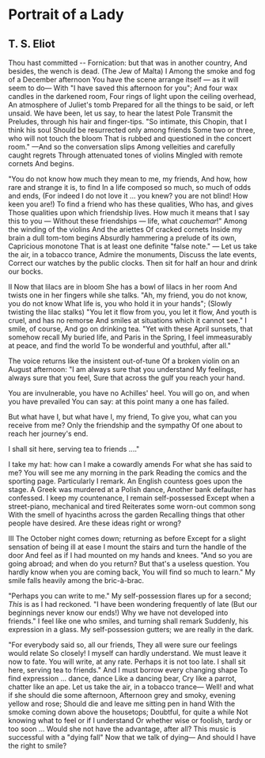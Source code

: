 # Portrait of a Lady
## T. S. Eliot
Thou hast committed --
Fornication: but that was in another country,
And besides, the wench is dead.
(The Jew of Malta)
I
Among the smoke and fog of a December afternoon
You have the scene arrange itself — as it will seem to do—
With "I have saved this afternoon for you";
And four wax candles in the darkened room,
Four rings of light upon the ceiling overhead,
An atmosphere of Juliet's tomb
Prepared for all the things to be said, or left unsaid.
We have been, let us say, to hear the latest Pole
Transmit the Preludes, through his hair and finger-tips.
"So intimate, this Chopin, that I think his soul
Should be resurrected only among friends
Some two or three, who will not touch the bloom
That is rubbed and questioned in the concert room."
—And so the conversation slips
Among velleities and carefully caught regrets
Through attenuated tones of violins
Mingled with remote cornets
And begins.

"You do not know how much they mean to me, my friends,
And how, how rare and strange it is, to find
In a life composed so much, so much of odds and ends,
(For indeed I do not love it ... you knew? you are not blind!
How keen you are!)
To find a friend who has these qualities,
Who has, and gives
Those qualities upon which friendship lives.
How much it means that I say this to you —
Without these friendships — life, what _cauchemar_!"
Among the winding of the violins
And the ariettes
Of cracked cornets
Inside my brain a dull tom-tom begins
Absurdly hammering a prelude of its own,
Capricious monotone
That is at least one definite "false note."
— Let us take the air, in a tobacco trance,
Admire the monuments,
Discuss the late events,
Correct our watches by the public clocks.
Then sit for half an hour and drink our bocks.

II
Now that lilacs are in bloom
She has a bowl of lilacs in her room
And twists one in her fingers while she talks.
"Ah, my friend, you do not know, you do not know
What life is, you who hold it in your hands";
(Slowly twisting the lilac stalks)
"You let it flow from you, you let it flow,
And youth is cruel, and has no remorse
And smiles at situations which it cannot see."
I smile, of course,
And go on drinking tea.
"Yet with these April sunsets, that somehow recall
My buried life, and Paris in the Spring,
I feel immeasurably at peace, and find the world
To be wonderful and youthful, after all."

The voice returns like the insistent out-of-tune
Of a broken violin on an August afternoon:
"I am always sure that you understand
My feelings, always sure that you feel,
Sure that across the gulf you reach your hand.

You are invulnerable, you have no Achilles' heel.
You will go on, and when you have prevailed
You can say: at this point many a one has failed.

But what have I, but what have I, my friend,
To give you, what can you receive from me?
Only the friendship and the sympathy
Of one about to reach her journey's end.

I shall sit here, serving tea to friends ...."

I take my hat: how can I make a cowardly amends
For what she has said to me?
You will see me any morning in the park
Reading the comics and the sporting page.
Particularly I remark.
An English countess goes upon the stage.
A Greek was murdered at a Polish dance,
Another bank defaulter has confessed.
I keep my countenance,
I remain self-possessed
Except when a street-piano, mechanical and tired
Reiterates some worn-out common song
With the smell of hyacinths across the garden
Recalling things that other people have desired.
Are these ideas right or wrong?

III
The October night comes down; returning as before
Except for a slight sensation of being ill at ease
I mount the stairs and turn the handle of the door
And feel as if I had mounted on my hands and knees.
"And so you are going abroad; and when do you return?
But that's a useless question.
You hardly know when you are coming back,
You will find so much to learn."
My smile falls heavily among the bric-à-brac.

"Perhaps you can write to me."
My self-possession flares up for a second;
_This_ is as I had reckoned.
"I have been wondering frequently of late
(But our beginnings never know our ends!)
Why we have not developed into friends."
I feel like one who smiles, and turning shall remark
Suddenly, his expression in a glass.
My self-possession gutters; we are really in the dark.

"For everybody said so, all our friends,
They all were sure our feelings would relate
So closely! I myself can hardly understand.
We must leave it now to fate.
You will write, at any rate.
Perhaps it is not too late.
I shall sit here, serving tea to friends."
And I must borrow every changing shape
To find expression ... dance, dance
Like a dancing bear,
Cry like a parrot, chatter like an ape.
Let us take the air, in a tobacco trance—
Well! and what if she should die some afternoon,
Afternoon grey and smoky, evening yellow and rose;
Should die and leave me sitting pen in hand
With the smoke coming down above the housetops;
Doubtful, for quite a while
Not knowing what to feel or if I understand
Or whether wise or foolish, tardy or too soon ...
Would she not have the advantage, after all?
This music is successful with a "dying fall"
Now that we talk of dying—
And should I have the right to smile?